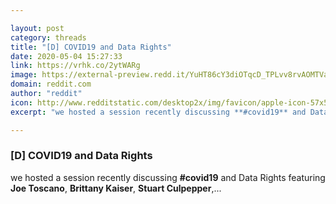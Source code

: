 ```yaml
---

layout: post
category: threads
title: "[D] COVID19 and Data Rights"
date: 2020-05-04 15:27:33
link: https://vrhk.co/2ytWARg
image: https://external-preview.redd.it/YuHT86cY3diOTqcD_TPLvv8rvAOMTVa83fzXQZKupJM.jpg?width=480&height=251.308900524&auto=webp&crop=480:251.308900524,smart&s=b0f59c5cf70a5ef3a17ad72981ccf047a52267be
domain: reddit.com
author: "reddit"
icon: http://www.redditstatic.com/desktop2x/img/favicon/apple-icon-57x57.png
excerpt: "we hosted a session recently discussing **#covid19** and Data Rights featuring **Joe Toscano**, **Brittany Kaiser**, **Stuart Culpepper**,..."

---
```


### [D] COVID19 and Data Rights

we hosted a session recently discussing **#covid19** and Data Rights featuring **Joe Toscano**, **Brittany Kaiser**, **Stuart Culpepper**,...